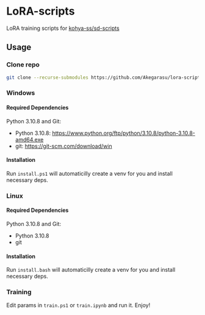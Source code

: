 # LoRA-scripts

LoRA training scripts for [kohya-ss/sd-scripts](https://github.com/kohya-ss/sd-scripts.git)

## Usage

### Clone repo

```sh
git clone --recurse-submodules https://github.com/Akegarasu/lora-scripts
```

### Windows 

#### Required Dependencies
Python 3.10.8 and Git:

- Python 3.10.8: https://www.python.org/ftp/python/3.10.8/python-3.10.8-amd64.exe
- git: https://git-scm.com/download/win

#### Installation

Run `install.ps1` will automaticilly create a venv for you and install necessary deps.
### Linux
#### Required Dependencies
Python 3.10.8 and Git:

- Python 3.10.8
- git
#### Installation

Run `install.bash` will automaticilly create a venv for you and install necessary deps.

### Training

Edit params in `train.ps1` or `train.ipynb` and run it. Enjoy!